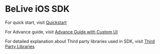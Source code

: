 # BeLive iOS SDK 

For quick start, visit [Quickstart](QuickStart.md)

For Advance guide, visit [Advance Guide with Custom UI](Advance.md)

For detailed explanation about Third party libraries used in SDK, visit [Third Party Libraries](Third-Party-Libs.md)